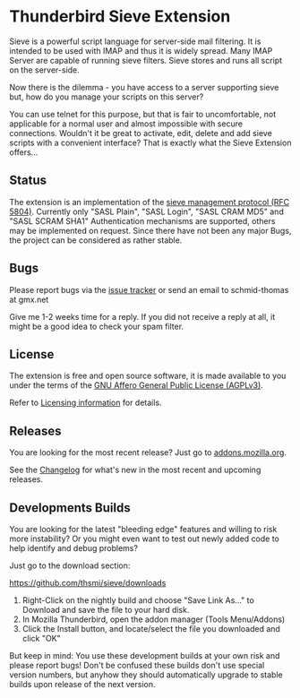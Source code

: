 # Thunderbird Sieve Extension

Sieve is a powerful script language for server-side mail filtering. It is 
intended to be used with IMAP and thus it is widely spread. Many IMAP Server 
are capable of running sieve filters. Sieve stores and runs all script on the 
server-side.

Now there is the dilemma - you have access to a server supporting sieve but, 
how do you manage your scripts on this server?

You can use telnet for this purpose, but that is fair to uncomfortable, not 
applicable for a normal user and almost impossible with secure connections. 
Wouldn't it be great to activate, edit, delete and add sieve scripts with a 
convenient interface? That is exactly what the Sieve Extension offers...

## Status

The extension is an implementation of the [sieve management protocol (RFC 5804)](https://wiki.tools.ietf.org/html/rfc5804).
Currently only "SASL Plain", "SASL Login", "SASL CRAM MD5" and "SASL SCRAM SHA1" 
Authentication mechanisms are supported, others may be implemented on request. 
Since there have not been any major Bugs, the project can be considered as 
rather stable.

## Bugs

Please report bugs via the [issue tracker](https://github.com/thsmi/sieve/issues) 
or send an email to schmid-thomas at gmx.net

Give me 1-2 weeks time for a reply. If you did not receive a reply at all, it 
might be a good idea to check your spam filter. 

## License

The extension is free and open source software, it is made available to you 
under the terms of the [GNU Affero General Public License (AGPLv3)](http://www.fsf.org/licensing/licenses/agpl-3.0.html).

Refer to [Licensing information](https://github.com/thsmi/sieve/blob/master/LICENSE.md) for details.

## Releases

You are looking for the most recent release? Just go to [addons.mozilla.org](https://addons.mozilla.org/en-US/thunderbird/addon/sieve/).

See the [Changelog](https://github.com/thsmi/sieve/blob/master/CHANGELOG.md) 
for what's new in the most recent and upcoming releases.

## Developments Builds

You are looking for the latest "bleeding edge" features and willing to risk more instability?
Or you might even want to test out newly added code to help identify and debug problems?

Just go to the download section:

https://github.com/thsmi/sieve/downloads

1. Right-Click on the nightly build and choose "Save Link As..." to Download and 
   save the file to your hard disk.
2. In Mozilla Thunderbird, open the addon manager (Tools Menu/Addons) 
3. Click the Install button, and locate/select the file you downloaded and click "OK"


But keep in mind: You use these development builds at your own risk and please 
report bugs! Don't be confused these builds don't use special version numbers, 
but anyhow they should automatically upgrade to stable builds upon release of 
the next version.